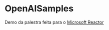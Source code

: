 # OpenAISamples

Demo da palestra feita para o [Microsoft Reactor](https://www.youtube.com/watch?v=Hn1Js0KUjDo&ab_channel=MicrosoftReactor)
